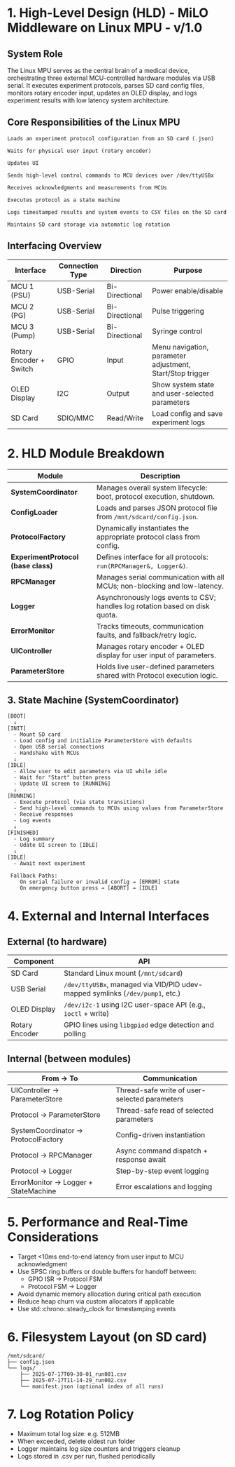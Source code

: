 # 1. High-Level Design (HLD) - MiLO Middleware on Linux MPU - v/1.0

## System Role

The Linux MPU serves as the central brain of a medical device, orchestrating three external MCU-controlled hardware modules via USB serial. 
It executes experiment protocols, parses SD card config files, monitors rotary encoder input, updates an OLED display, and logs experiment results with low latency system architecture.

## Core Responsibilities of the Linux MPU

    Loads an experiment protocol configuration from an SD card (.json)

    Waits for physical user input (rotary encoder)

    Updates UI

    Sends high-level control commands to MCU devices over /dev/ttyUSBx

    Receives acknowledgments and measurements from MCUs

    Executes protocol as a state machine

    Logs timestamped results and system events to CSV files on the SD card

    Maintains SD card storage via automatic log rotation

## Interfacing Overview

| Interface                   | Connection Type            | Direction      | Purpose                                                   |
|-----------------------------|----------------------------|----------------|-----------------------------------------------------------|
| MCU 1 (PSU)                 | USB-Serial                 | Bi-Directional | Power enable/disable                                      |
| MCU 2 (PG)                  | USB-Serial                 | Bi-Directional | Pulse triggering                                          |
| MCU 3 (Pump)                | USB-Serial                 | Bi-Directional | Syringe control                                           |
| Rotary Encoder + Switch     | GPIO                       | Input          | Menu navigation, parameter adjustment, Start/Stop trigger |
| OLED Display                | I2C                        | Output         | Show system state and user-selected parameters            |
| SD Card                     | SDIO/MMC                   | Read/Write     | Load config and save experiment logs                      |


# 2. HLD Module Breakdown

| Module                              | Description                                                                  |
| ----------------------------------- | ---------------------------------------------------------------------------- |
| **SystemCoordinator**               | Manages overall system lifecycle: boot, protocol execution, shutdown.        |
| **ConfigLoader**                    | Loads and parses JSON protocol file from `/mnt/sdcard/config.json`.          |
| **ProtocolFactory**                 | Dynamically instantiates the appropriate protocol class from config.         |
| **ExperimentProtocol (base class)** | Defines interface for all protocols: `run(RPCManager&, Logger&)`.            |
| **RPCManager**                      | Manages serial communication with all MCUs; non-blocking and low-latency.    |
| **Logger**                          | Asynchronously logs events to CSV; handles log rotation based on disk quota. |
| **ErrorMonitor**                    | Tracks timeouts, communication faults, and fallback/retry logic.             |
| **UIController**                    | Manages rotary encoder + OLED display for user input of parameters.          |
| **ParameterStore**                  | Holds live user-defined parameters shared with Protocol execution logic.     |


## 3. State Machine (SystemCoordinator)

``` 
[BOOT]
  ↓
[INIT]
  - Mount SD card
  - Load config and initialize ParameterStore with defaults
  - Open USB serial connections
  - Handshake with MCUs
  ↓
[IDLE]
  - Allow user to edit parameters via UI while idle
  - Wait for "Start" button press
  - Update UI screen to [RUNNING]
  ↓
[RUNNING]
  - Execute protocol (via state transitions)
  - Send high-level commands to MCUs using values from ParameterStore
  - Receive responses
  - Log events
  ↓
[FINISHED]
  - Log summary
  - Udate UI screen to [IDLE] 
  ↓
[IDLE]
  - Await next experiment
 
 Fallback Paths:
    On serial failure or invalid config → [ERROR] state
    On emergency button press → [ABORT] → [IDLE]
```

# 4. External and Internal Interfaces 

## External (to hardware) 

| Component         | API                                                                           |
|------------------|--------------------------------------------------------------------------------|
| SD Card          | Standard Linux mount (`/mnt/sdcard`)                                           |
| USB Serial       | `/dev/ttyUSBx`, managed via VID/PID udev-mapped symlinks (`/dev/pump1`, etc.)  |
| OLED Display     | `/dev/i2c-1` using I2C user-space API (e.g., `ioctl` + write)                  |
| Rotary Encoder   | GPIO lines using `libgpiod` edge detection and polling                         |

## Internal (between modules) 

| From → To                            | Communication                                  |
| ------------------------------------ | -----------------------------------------------|
| UIController → ParameterStore        | Thread-safe write of user-selected parameters  |
| Protocol → ParameterStore            | Thread-safe read of selected parameters        |               
| SystemCoordinator → ProtocolFactory  | Config-driven instantiation                    |
| Protocol → RPCManager                | Async command dispatch + response await        |
| Protocol → Logger                    | Step-by-step event logging                     |
| ErrorMonitor → Logger + StateMachine | Error escalations and logging                  |


# 5. Performance and Real-Time Considerations

- Target <10ms end-to-end latency from user input to MCU acknowledgment
- Use SPSC ring buffers or double buffers for handoff between:
    - GPIO ISR → Protocol FSM
    - Protocol FSM → Logger
- Avoid dynamic memory allocation during critical path execution
- Reduce heap churn via custom allocators if applicable 
- Use std::chrono::steady_clock for timestamping events


# 6. Filesystem Layout (on SD card)

```
/mnt/sdcard/
├── config.json
└── logs/
    ├── 2025-07-17T09-30-01_run001.csv
    ├── 2025-07-17T11-14-29_run002.csv
    └── manifest.json (optional index of all runs)
```

# 7. Log Rotation Policy

- Maximum total log size: e.g. 512MB
- When exceeded, delete oldest run folder
- Logger maintains log size counters and triggers cleanup
- Logs stored in .csv per run, flushed periodically



